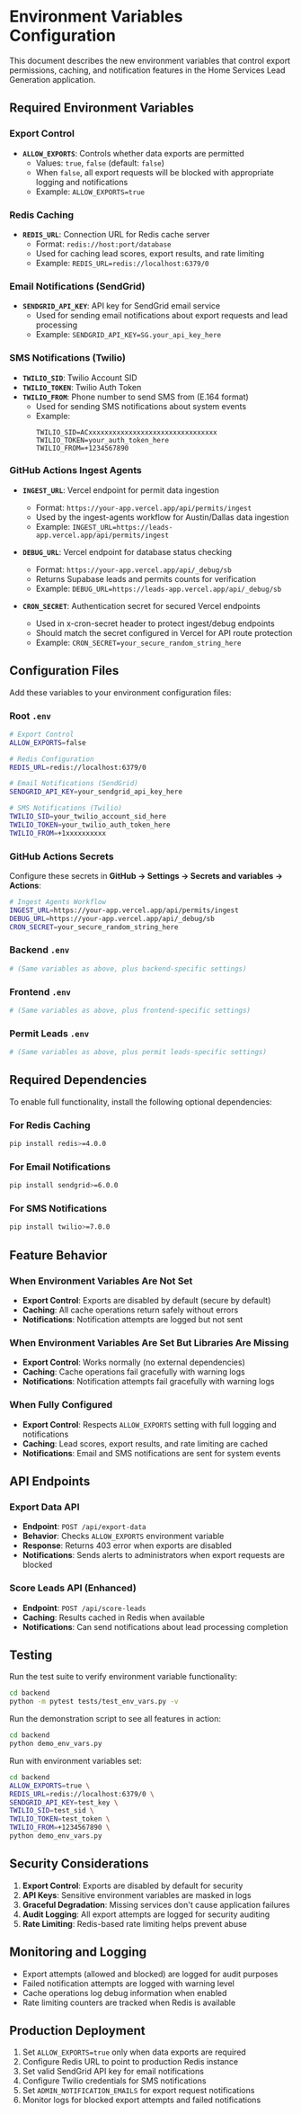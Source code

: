 # Environment Variables Configuration

This document describes the new environment variables that control export permissions, caching, and notification features in the Home Services Lead Generation application.

## Required Environment Variables

### Export Control
- **`ALLOW_EXPORTS`**: Controls whether data exports are permitted
  - Values: `true`, `false` (default: `false`)
  - When `false`, all export requests will be blocked with appropriate logging and notifications
  - Example: `ALLOW_EXPORTS=true`

### Redis Caching
- **`REDIS_URL`**: Connection URL for Redis cache server
  - Format: `redis://host:port/database`
  - Used for caching lead scores, export results, and rate limiting
  - Example: `REDIS_URL=redis://localhost:6379/0`

### Email Notifications (SendGrid)
- **`SENDGRID_API_KEY`**: API key for SendGrid email service
  - Used for sending email notifications about export requests and lead processing
  - Example: `SENDGRID_API_KEY=SG.your_api_key_here`

### SMS Notifications (Twilio)
- **`TWILIO_SID`**: Twilio Account SID
- **`TWILIO_TOKEN`**: Twilio Auth Token  
- **`TWILIO_FROM`**: Phone number to send SMS from (E.164 format)
  - Used for sending SMS notifications about system events
  - Example:
    ```
    TWILIO_SID=ACxxxxxxxxxxxxxxxxxxxxxxxxxxxxxxxx
    TWILIO_TOKEN=your_auth_token_here
    TWILIO_FROM=+1234567890
    ```

### GitHub Actions Ingest Agents
- **`INGEST_URL`**: Vercel endpoint for permit data ingestion
  - Format: `https://your-app.vercel.app/api/permits/ingest`
  - Used by the ingest-agents workflow for Austin/Dallas data ingestion
  - Example: `INGEST_URL=https://leads-app.vercel.app/api/permits/ingest`

- **`DEBUG_URL`**: Vercel endpoint for database status checking  
  - Format: `https://your-app.vercel.app/api/_debug/sb`
  - Returns Supabase leads and permits counts for verification
  - Example: `DEBUG_URL=https://leads-app.vercel.app/api/_debug/sb`

- **`CRON_SECRET`**: Authentication secret for secured Vercel endpoints
  - Used in x-cron-secret header to protect ingest/debug endpoints
  - Should match the secret configured in Vercel for API route protection
  - Example: `CRON_SECRET=your_secure_random_string_here`

## Configuration Files

Add these variables to your environment configuration files:

### Root `.env`
```bash
# Export Control
ALLOW_EXPORTS=false

# Redis Configuration
REDIS_URL=redis://localhost:6379/0

# Email Notifications (SendGrid)
SENDGRID_API_KEY=your_sendgrid_api_key_here

# SMS Notifications (Twilio)
TWILIO_SID=your_twilio_account_sid_here
TWILIO_TOKEN=your_twilio_auth_token_here
TWILIO_FROM=+1xxxxxxxxxx
```

### GitHub Actions Secrets

Configure these secrets in **GitHub → Settings → Secrets and variables → Actions**:

```bash
# Ingest Agents Workflow
INGEST_URL=https://your-app.vercel.app/api/permits/ingest
DEBUG_URL=https://your-app.vercel.app/api/_debug/sb  
CRON_SECRET=your_secure_random_string_here
```

### Backend `.env`
```bash
# (Same variables as above, plus backend-specific settings)
```

### Frontend `.env`
```bash
# (Same variables as above, plus frontend-specific settings)
```

### Permit Leads `.env`
```bash
# (Same variables as above, plus permit leads-specific settings)
```

## Required Dependencies

To enable full functionality, install the following optional dependencies:

### For Redis Caching
```bash
pip install redis>=4.0.0
```

### For Email Notifications
```bash
pip install sendgrid>=6.0.0
```

### For SMS Notifications
```bash
pip install twilio>=7.0.0
```

## Feature Behavior

### When Environment Variables Are Not Set
- **Export Control**: Exports are disabled by default (secure by default)
- **Caching**: All cache operations return safely without errors
- **Notifications**: Notification attempts are logged but not sent

### When Environment Variables Are Set But Libraries Are Missing
- **Export Control**: Works normally (no external dependencies)
- **Caching**: Cache operations fail gracefully with warning logs
- **Notifications**: Notification attempts fail gracefully with warning logs

### When Fully Configured
- **Export Control**: Respects `ALLOW_EXPORTS` setting with full logging and notifications
- **Caching**: Lead scores, export results, and rate limiting are cached
- **Notifications**: Email and SMS notifications are sent for system events

## API Endpoints

### Export Data API
- **Endpoint**: `POST /api/export-data`
- **Behavior**: Checks `ALLOW_EXPORTS` environment variable
- **Response**: Returns 403 error when exports are disabled
- **Notifications**: Sends alerts to administrators when export requests are blocked

### Score Leads API (Enhanced)
- **Endpoint**: `POST /api/score-leads`
- **Caching**: Results cached in Redis when available
- **Notifications**: Can send notifications about lead processing completion

## Testing

Run the test suite to verify environment variable functionality:

```bash
cd backend
python -m pytest tests/test_env_vars.py -v
```

Run the demonstration script to see all features in action:

```bash
cd backend
python demo_env_vars.py
```

Run with environment variables set:

```bash
cd backend
ALLOW_EXPORTS=true \
REDIS_URL=redis://localhost:6379/0 \
SENDGRID_API_KEY=test_key \
TWILIO_SID=test_sid \
TWILIO_TOKEN=test_token \
TWILIO_FROM=+1234567890 \
python demo_env_vars.py
```

## Security Considerations

1. **Export Control**: Exports are disabled by default for security
2. **API Keys**: Sensitive environment variables are masked in logs
3. **Graceful Degradation**: Missing services don't cause application failures
4. **Audit Logging**: All export attempts are logged for security auditing
5. **Rate Limiting**: Redis-based rate limiting helps prevent abuse

## Monitoring and Logging

- Export attempts (allowed and blocked) are logged for audit purposes
- Failed notification attempts are logged with warning level
- Cache operations log debug information when enabled
- Rate limiting counters are tracked when Redis is available

## Production Deployment

1. Set `ALLOW_EXPORTS=true` only when data exports are required
2. Configure Redis URL to point to production Redis instance
3. Set valid SendGrid API key for email notifications
4. Configure Twilio credentials for SMS notifications
5. Set `ADMIN_NOTIFICATION_EMAILS` for export request notifications
6. Monitor logs for blocked export attempts and failed notifications